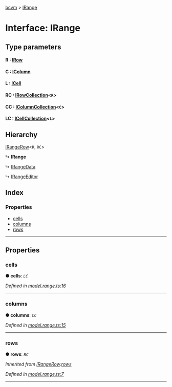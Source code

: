 [bcvm](../README.md) > [IRange](../interfaces/irange.md)

# Interface: IRange

## Type parameters
#### R :  [IRow](irow.md)
#### C :  [IColumn](icolumn.md)
#### L :  [ICell](icell.md)
#### RC :  [IRowCollection](irowcollection.md)<`R`>
#### CC :  [IColumnCollection](icolumncollection.md)<`C`>
#### LC :  [ICellCollection](icellcollection.md)<`L`>
## Hierarchy

 [IRangeRow](irangerow.md)<`R`, `RC`>

**↳ IRange**

↳  [IRangeData](irangedata.md)

↳  [IRangeEditor](irangeeditor.md)

## Index

### Properties

* [cells](irange.md#cells)
* [columns](irange.md#columns)
* [rows](irange.md#rows)

---

## Properties

<a id="cells"></a>

###  cells

**● cells**: *`LC`*

*Defined in [model.range.ts:16](https://github.com/boardwalktech/Boardwalk-Client-Virtual-Machine-JS/blob/bd51c2e/typescript/src/model.range.ts#L16)*

___
<a id="columns"></a>

###  columns

**● columns**: *`CC`*

*Defined in [model.range.ts:15](https://github.com/boardwalktech/Boardwalk-Client-Virtual-Machine-JS/blob/bd51c2e/typescript/src/model.range.ts#L15)*

___
<a id="rows"></a>

###  rows

**● rows**: *`RC`*

*Inherited from [IRangeRow](irangerow.md).[rows](irangerow.md#rows)*

*Defined in [model.range.ts:7](https://github.com/boardwalktech/Boardwalk-Client-Virtual-Machine-JS/blob/bd51c2e/typescript/src/model.range.ts#L7)*

___

